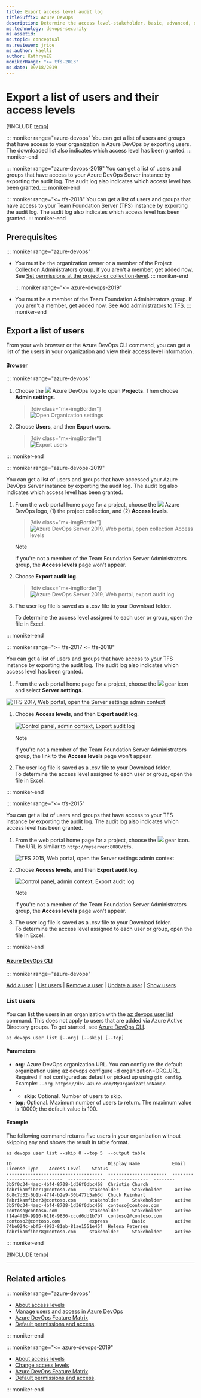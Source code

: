 ```yaml
---
title: Export access level audit log
titleSuffix: Azure DevOps
description: Determine the access level-stakeholder, basic, advanced, or VS Enterprise-granted to user accounts
ms.technology: devops-security
ms.assetid:
ms.topic: conceptual
ms.reviewer: jrice
ms.author: kaelli
author: KathrynEE
monikerRange: ">= tfs-2013"
ms.date: 09/18/2019
---
```


# Export a list of users and their access levels

[!INCLUDE [temp](../../includes/version-vsts-tfs-all-versions.md)]

<a id="export-audit-log" > </a>

::: moniker range="azure-devops"
You can get a list of users and groups that have access to your organization in Azure DevOps by exporting users. The downloaded list also indicates which access level has been granted.
::: moniker-end

::: moniker range="azure-devops-2019"
You can get a list of users and groups that have access to your Azure DevOps Server instance by exporting the audit log. The audit log also indicates which access level has been granted.
::: moniker-end

::: moniker range="<= tfs-2018"
You can get a list of users and groups that have access to your Team Foundation Server (TFS) instance by exporting the audit log. The audit log also indicates which access level has been granted.
::: moniker-end

## Prerequisites

::: moniker range="azure-devops"

- You must be the organization owner or a member of the Project Collection Administrators group. If you aren't a member, get added now. See [Set permissions at the project- or collection-level](/azure/devops/organizations/security/set-project-collection-level-permissions).
  ::: moniker-end

  ::: moniker range="<= azure-devops-2019"

- You must be a member of the Team Foundation Administrators group. If you aren't a member, get added now. See [Add administrators to TFS](/azure/devops/server/admin/add-administrator).
  ::: moniker-end

## Export a list of users

From your web browser or the Azure DevOps CLI command, you can get a list of the users in your organization and view their access level information.

#### [Browser](#tab/browser)

::: moniker range="azure-devops"

1. Choose the ![ ](/azure/devops/media/icons/project-icon.png) Azure DevOps logo to open **Projects**. Then choose **Admin settings**.

   > [!div class="mx-imgBorder"]  
   > ![Open Organization settings](/azure/devops/media/settings/open-admin-settings-vert.png)

1. Choose **Users**, and then **Export users**.

   > [!div class="mx-imgBorder"]  
   > ![Export users](media/export-users-audit/export-new-nav.png)

::: moniker-end

::: moniker range="azure-devops-2019"

You can get a list of users and groups that have accessed your Azure DevOps Server instance by exporting the audit log. The audit log also indicates which access level has been granted.

1. From the web portal home page for a project, choose the ![ ](/azure/devops/media/icons/project-icon.png) Azure DevOps logo, (1) the project collection, and (2) **Access levels**.

   > [!div class="mx-imgBorder"]  
   > ![Azure DevOps Server 2019, Web portal, open collection Access levels](media/export-users-audit/open-access-levels-2019.png)

   > [!NOTE]  
   > If you're not a member of the Team Foundation Server Administrators group, the **Access levels** page won't appear.

1. Choose **Export audit log**.

   > [!div class="mx-imgBorder"]  
   > ![Azure DevOps Server 2019, Web portal, export audit log](media/export-users-audit/export-audit-log-2019.png)

1. The user log file is saved as a .csv file to your Download folder.

   To determine the access level assigned to each user or group, open the file in Excel.

::: moniker-end

::: moniker range=">= tfs-2017 <= tfs-2018"

You can get a list of users and groups that have access to your TFS instance by exporting the audit log. The audit log also indicates which access level has been granted.

1. From the web portal home page for a project, choose the ![ ](/azure/devops/media/icons/gear_icon.png) gear icon and select **Server settings**.

<img src="media/access-levels-2017-open-admin-context.png" alt="TFS 2017, Web portal, open the Server settings admin context" style="border: 1px solid #C3C3C3;" />

1. Choose **Access levels**, and then **Export audit log**.

   <img src="media/export-users-audit/export-audit-log-tfs.png" alt="Control panel, admin context, Export audit log" style="border: 1px solid #C3C3C3;" />

   > [!NOTE]  
   > If you're not a member of the Team Foundation Server Administrators group, the link to the **Access levels** page won't appear.

1. The user log file is saved as a .csv file to your Download folder.  
   To determine the access level assigned to each user or group, open the file in Excel.

::: moniker-end

::: moniker range="<= tfs-2015"

You can get a list of users and groups that have access to your TFS instance by exporting the audit log. The audit log also indicates which access level has been granted.

1. From the web portal home page for a project, choose the ![ ](/azure/devops/media/icons/gear_icon.png) gear icon. The URL is similar to `http://myserver:8080/tfs`.

   ![TFS 2015, Web portal, open the Server settings admin context](media/ALM_CAL_OpenAdminPage.png)

1. Choose **Access levels**, and then **Export audit log**.

   ![Control panel, admin context, Export audit log](media/export-users-audit/tfs-2013-export.png)

   > [!NOTE]  
   > If you're not a member of the Team Foundation Server Administrators group, the **Access levels** page won't appear.

1. The user log file is saved as a .csv file to your Download folder.  
   To determine the access level assigned to each user or group, open the file in Excel.

::: moniker-end

#### [Azure DevOps CLI](#tab/azure-devops-cli)

::: moniker range="azure-devops"

[Add a user](../accounts/add-organization-users.md#add-user) | [List users](#list-users) | [Remove a user](../accounts/delete-organization-users.md#remove-user) | [Update a user](../accounts/manage-users-table-view.md#update-user) | [Show users](../accounts/manage-users-table-view.md#show-users)

<a id="list-users" />

### List users

You can list the users in an organization with the [az devops user list](/cli/azure/ext/azure-devops/devops/user#ext-azure-devops-az-devops-user-list) command. This does not apply to users that are added via Azure Active Directory groups. To get started, see [Azure DevOps CLI](../../cli/index.md).

```CLI
az devops user list [--org] [--skip] [--top]
```

#### Parameters

- **org**: Azure DevOps organization URL. You can configure the default organization using az devops configure -d organization=ORG_URL. Required if not configured as default or picked up using `git config`. Example: `--org https://dev.azure.com/MyOrganizationName/`.
- - **skip**: Optional. Number of users to skip.
- **top**: Optional. Maximum number of users to return. The maximum value is 10000; the default value is 100.

#### Example

The following command returns five users in your organization without skipping any and shows the result in table format.

```CLI
az devops user list --skip 0 --top 5  --output table

ID                                    Display Name            Email                          License Type    Access Level    Status
------------------------------------  ----------------------  -----------------------------  --------------  --------------  --------
3b5f0c34-4aec-4bf4-8708-1d36f0dbc468  Christie Church         fabrikamfiber1@contoso.com     stakeholder     Stakeholder     active
8c8c7d32-6b1b-47f4-b2e9-30b477b5ab3d  Chuck Reinhart          fabrikamfiber3@contoso.com     stakeholder     Stakeholder     active
3b5f0c34-4aec-4bf4-8708-1d36f0dbc468  contoso@contoso.com     contoso@contoso.com            stakeholder     Stakeholder     active
f14a4f19-9910-6116-9836-cccd6dd1b7b7  contoso2@contoso.com    contoso2@contoso.com           express         Basic           active
74be024c-ebf5-4993-81eb-81ae1551e45f  Helena Petersen         fabrikamfiber8@contoso.com     stakeholder     Stakeholder     active
```

::: moniker-end

[!INCLUDE [temp](../../includes/note-cli-not-supported.md)]

---

## Related articles

::: moniker range="azure-devops"

- [About access levels](access-levels.md)
- [Manage users and access in Azure DevOps](../accounts/add-organization-users.md)
- [Azure DevOps Feature Matrix](https://visualstudio.microsoft.com/pricing/visual-studio-online-feature-matrix-vs)
- [Default permissions and access](permissions-access.md).

::: moniker-end

::: moniker range="<= azure-devops-2019"

- [About access levels](access-levels.md)
- [Change access levels](change-access-levels.md)
- [Azure DevOps Feature Matrix](https://visualstudio.microsoft.com/pricing/visual-studio-online-feature-matrix-vs)
- [Default permissions and access](permissions-access.md).

::: moniker-end
